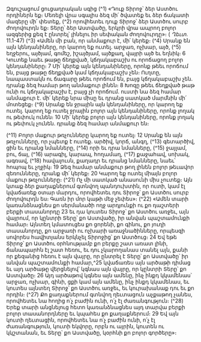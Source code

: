 
Զգուշացում ցուցադրական սգից
(^1) «Դուք Տիրոջ՝ ձեր Աստծու որդիներն եք։ Մեռելի վրա սգալիս ձեզ մի՛ ծվատեք եւ ձեր ճակատի մազերը մի՛ փետեք,
(^2) որովհետեւ դուք Տիրոջ՝ ձեր Աստծու սուրբ ժողովուրդն եք։ Տերը՝ ձեր Աստվածը, երկրի վրա ապրող բոլոր ազգերից քեզ
է ընտրել՝ լինելու իր սեփական ժողովուրդը»։
( _Ղեւտ_. 11.1-47)
(^3) «Ամեն մի բան, որ անմաքուր է, մի՛ կերեք։
(^4) Սրանք են այն կենդանիները, որ կարող եք ուտել. արջառ, ոչխար, այծ, (^5) եղջերու, այծյամ, գոմեշ, իշայծյամ, այծքաղ,
վայրի այծ եւ եղնիկ։ 6 Կուտեք նաեւ թաթը ճեղքված, կճղակաբաշխ ու որոճացող բոլոր կենդանիները։ 7 Մի՛ կերեք այն
կենդանիները, որոնք թեեւ որոճում են, բայց թաթը ճեղքված կամ կճղակաբաշխ չեն։ Ուղտը, նապաստակն ու ճագարը
թեեւ որոճում են, բայց կճղակաբաշխ չեն. դրանք ձեզ համար թող անմաքուր լինեն։ 8 Խոզը թեեւ ճեղքված թաթ ունի ու
կճղակաբաշխ է, բայց չի որոճում. ուստի նա ձեզ համար անմաքուր է. մի՛ կերեք նրա միսը եւ դրանց սատկած մարմնին
մի՛ մոտեցեք։
(^9) Սրանք են ջրային այն կենդանիները, որ կարող եք ուտել. կարող եք ուտել ջրային բոլոր այն կենդանիները, որոնք
լողակ ու թեփուկ ունեն։ 10 Մի՛ կերեք բոլոր այն կենդանիները, որոնք լողակ ու թեփուկ չունեն. դրանք ձեզ համար
անմաքուր են։


(^11) Բոլոր մաքուր թռչունները կարող եք ուտել։ 12 Սրանք են այն թռչունները, որ չպետք է ուտեք. արծիվ, կորճ, անգղ,
(^13) գետարծիվ, ցին եւ դրանց նմանները, (^14) որի եւ դրա նմանները, (^15) ջայլամ, բու, ճայ, (^16) արագիլ, կարապ, հողամաղ,
(^17) քաջահավ, սոխակ, ագռավ, (^18) հավալուսն, քաղադր եւ դրանց նմանները, նաեւ՝ հոպոպ եւ չղջիկ։ 19 Ձեզ համար անմաքուր
թող լինեն բոլոր թեւավոր զեռունները, դրանք մի՛ կերեք։ 20 Կարող եք ուտել միայն բոլոր մաքուր թռչունները։
(^21) Ոչ մի սատկած անասունի միս չուտեք։ Այն կտաք ձեր քաղաքներում գտնվող պանդուխտին, որ ուտի, կամ էլ
կվաճառեք օտար մարդու, որովհետեւ դու Տիրոջ՝ քո Աստծու սուրբ ժողովուրդն ես։
Գառն իր մոր կաթի մեջ չեփես»։
(^22) «Ամեն տարի կառանձնացնես քո սերմանածի ողջ արդյունքի ու քո դաշտերի բերքի տասանորդը 23 եւ դա կուտես
Տիրոջ՝ քո Աստծու առջեւ, այն վայրում, որ կընտրի Տերը՝ քո Աստվածը, իր անվան պաշտամունքի համար։ Այնտեղ
կմատուցես քո ցորենի, քո գինու, քո յուղի տասանորդը, քո արջառի ու ոչխարի առաջնածինները, որպեսզի սովորես
հավիտյանս երկնչել Տիրոջից՝ քո Աստծուց։ 24 Եվ եթե Տիրոջ՝ քո Աստծու օրհնությամբ քո բերքը շատ առատ լինի,
ճանապարհն էլ շատ հեռու, եւ դու չկարողանաս տանել այն, քանի որ քեզանից հեռու է այն վայրը, որ ընտրել է Տերը՝ քո
Աստվածը՝ իր անվան պաշտամունքի համար,^25 կվաճառես այն արծաթի դիմաց եւ այդ արծաթը վերցնելով՝ կգնաս այն
վայրը, որ կընտրի Տերը՝ քո Աստվածը։ 26 Այդ արծաթով կգնես այն ամենը, ինչ ինքդ կկամենաս՝ արջառ, ոչխար, գինի,
ցքի կամ այն ամենը, ինչ ինքդ կկամենաս, եւ կուտես այնտեղ Տիրոջ՝ քո Աստծու առջեւ, եւ կուրախանաք դու եւ քո որդին։
(^27) Քո քաղաքներում գտնվող ղեւտացուն աչքաթող չանես, որովհետեւ նա հողից ո՛չ բաժին ունի, ո՛չ էլ ժառանգություն։
(^28) Երեք տարի անցնելուց հետո կառանձնացնես այդ տարվա բերքի բոլոր տասանորդները եւ կպահես քո
քաղաքներում։ 29 Եվ այն կուտի ղեւտացին, որովհետեւ նա ո՛չ բաժին ունի, ո՛չ էլ ժառանգություն, կուտի եկվորը, որբն ու
այրին, կուտեն ու կկշտանան, եւ Տերը՝ քո Աստվածը, կօրհնի քո բոլոր գործերը»։
